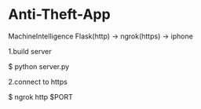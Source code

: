 # Anti-Theft-App
MachineIntelligence
Flask(http) -> ngrok(https) -> iphone

1.build server

$ python server.py

2.connect to https

$ ngrok http $PORT
